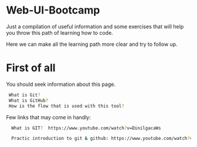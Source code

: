 # Web-UI-Bootcamp
Just a compilation of useful information and some exercises that will help you throw this path of learning how to code.


Here we can make all the learning path more clear and try to follow up.

# First of all
You should seek information about this page.
 ```bash 
  What is Git?
  What is GitHub?
  How is the flow that is used with this tool?
```
Few links that may come in handly:
```bash 
  What is GIT?  https://www.youtube.com/watch?v=DinilgacaWs

  Practic introduction to git & github: https://www.youtube.com/watch?v=udughzlN5M4 
```
